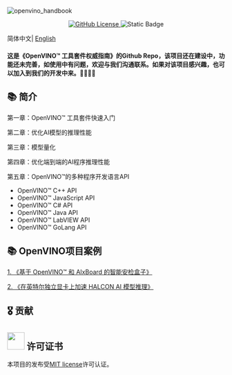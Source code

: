 ![openvino_handbook](https://socialify.git.ci/openvino-book/openvino_handbook/image?forks=1&issues=1&language=1&name=1&owner=1&pulls=1&stargazers=1&theme=Light)

<p align="center">    
    <a href="./LICENSE.txt">
        <img alt="GitHub License" src="https://img.shields.io/github/license/openvino-book/openvino_handbook">
    </a>    
    <a >
        <img alt="Static Badge" src="https://img.shields.io/badge/Language-Python%2CC%2FC%2B%2B%2CC%23%2CJava%2CLabVIEW-blue">
    </a>    


简体中文| [English](README_en.md)

#### 这是《OpenVINO™ 工具套件权威指南》的Github Repo，该项目还在建设中，功能还未完善，如使用中有问题，欢迎与我们沟通联系。如果对该项目感兴趣，也可以加入到我们的开发中来。🥰🥰🥰🥰



## 📚 简介

第一章：OpenVINO™ 工具套件快速入门

第二章：优化AI模型的推理性能

第三章：模型量化

第四章：优化端到端的AI程序推理性能

第五章：OpenVINO™的多种程序开发语言API
 - OpenVINO™ C++ API
 - OpenVINO™ JavaScript API
 - OpenVINO™ C# API
 - OpenVINO™ Java API
 - OpenVINO™ LabVIEW API
 - OpenVINO™ GoLang API

## 📚 OpenVINO项目案例
[1. 《基于 OpenVINO™ 和 AIxBoard 的智能安检盒子》](https://mp.weixin.qq.com/s/gf7Fyim3i7tEEcgBHjaiRw)

[2. 《在英特尔独立显卡上加速 HALCON AI 模型推理》](https://mp.weixin.qq.com/s/jReFStQP64wg6FJHGtu9WQ)
## 🎖 贡献


## <img title="" src="https://user-images.githubusercontent.com/48054808/157835345-f5d24128-abaf-4813-b793-d2e5bdc70e5a.png" alt="" width="40"> 许可证书

本项目的发布受[MIT license](https://github.com/openvino-book/openvino_handbook/blob/main/LICENSE)许可认证。

